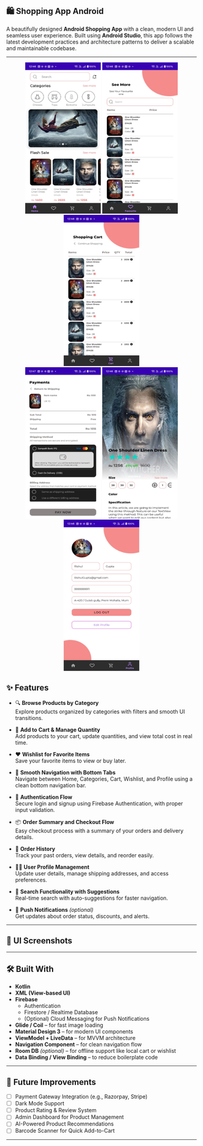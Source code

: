 ## 🛍️ Shopping App Android

A beautifully designed **Android Shopping App** with a clean, modern UI and seamless user experience. Built using **Android Studio**, this app follows the latest development practices and architecture patterns to deliver a scalable and maintainable codebase.

---
<p align="center">
  <img src="https://github.com/RishulGupta/Detailed_Shopping_app_for_customers/blob/4d4055f3d877dc888bce753a64d43471c7d7ecf9/readmeimages/WhatsApp%20Image%202025-07-13%20at%2012.49.31_af5c1d37.jpg" width="200" height="400"/>
  <img src="https://github.com/RishulGupta/Detailed_Shopping_app_for_customers/blob/4d4055f3d877dc888bce753a64d43471c7d7ecf9/readmeimages/WhatsApp%20Image%202025-07-13%20at%2012.49.31_dabe0069.jpg" width="200" height="400"/>
   <img src="https://github.com/RishulGupta/Detailed_Shopping_app_for_customers/blob/046f03e341de33ef2fab6bd133f5039094c77f7b/readmeimages/WhatsApp%20Image%202025-07-13%20at%2012.49.30_3c9e2dd4.jpg" width="200" height="400"/>
  
  
  <br/>
 <img src="https://github.com/RishulGupta/Detailed_Shopping_app_for_customers/blob/4d4055f3d877dc888bce753a64d43471c7d7ecf9/readmeimages/WhatsApp%20Image%202025-07-13%20at%2012.49.31_a7be9a6c.jpg" width="200" height="400"/>
  <img src="https://github.com/RishulGupta/Detailed_Shopping_app_for_customers/blob/4d4055f3d877dc888bce753a64d43471c7d7ecf9/readmeimages/WhatsApp%20Image%202025-07-13%20at%2012.49.32_800ca2cb.jpg" width="200" height="400"/>
  <img src="https://github.com/RishulGupta/Detailed_Shopping_app_for_customers/blob/4d4055f3d877dc888bce753a64d43471c7d7ecf9/readmeimages/WhatsApp%20Image%202025-07-13%20at%2012.49.32_f256281e.jpg" width="200" height="400"/>
</p>


## ✨ Features

- 🔍 **Browse Products by Category**  
  Explore products organized by categories with filters and smooth UI transitions.

- 🛒 **Add to Cart & Manage Quantity**  
  Add products to your cart, update quantities, and view total cost in real time.

- ❤️ **Wishlist for Favorite Items**  
  Save your favorite items to view or buy later.

- 🔄 **Smooth Navigation with Bottom Tabs**  
  Navigate between Home, Categories, Cart, Wishlist, and Profile using a clean bottom navigation bar.

- 🔐 **Authentication Flow**  
  Secure login and signup using Firebase Authentication, with proper input validation.

- 📦 **Order Summary and Checkout Flow**  
  Easy checkout process with a summary of your orders and delivery details.

- 🧾 **Order History**  
  Track your past orders, view details, and reorder easily.

- 🧑‍💼 **User Profile Management**  
  Update user details, manage shipping addresses, and access preferences.

- 🧭 **Search Functionality with Suggestions**  
  Real-time search with auto-suggestions for faster navigation.

- 🔔 **Push Notifications** *(optional)*  
  Get updates about order status, discounts, and alerts.

---

## 📱 UI Screenshots


---

## 🛠️ Built With

- **Kotlin**
- **XML (View-based UI)**
- **Firebase**
  - Authentication
  - Firestore / Realtime Database
  - (Optional) Cloud Messaging for Push Notifications
- **Glide / Coil** – for fast image loading
- **Material Design 3** – for modern UI components
- **ViewModel + LiveData** – for MVVM architecture
- **Navigation Component** – for clean navigation flow
- **Room DB** *(optional)* – for offline support like local cart or wishlist
- **Data Binding / View Binding** – to reduce boilerplate code

---

## 🚀 Future Improvements

- [ ] Payment Gateway Integration (e.g., Razorpay, Stripe)
- [ ] Dark Mode Support
- [ ] Product Rating & Review System
- [ ] Admin Dashboard for Product Management
- [ ] AI-Powered Product Recommendations
- [ ] Barcode Scanner for Quick Add-to-Cart

---


